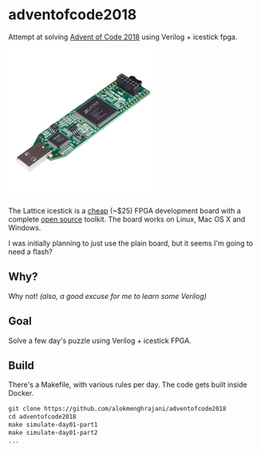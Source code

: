 # adventofcode2018
Attempt at solving [Advent of Code 2018](https://adventofcode.com/2018) using Verilog + icestick fpga.

![icestick](icestick/board.jpg)

The Lattice icestick is a [cheap](https://www.digikey.com/product-detail/en/lattice-semiconductor-corporation/ICE40HX1K-STICK-EVN/220-2656-ND/4289604) (~$25) FPGA development board with a complete [open source](http://www.clifford.at/icestorm/) toolkit. The board works on Linux, Mac OS X and Windows.

I was initially planning to just use the plain board, but it seems I'm going to need a flash?

## Why?
Why not!
_(also, a good excuse for me to learn some Verilog)_

## Goal
Solve a few day's puzzle using Verilog + icestick FPGA.

## Build
There's a Makefile, with various rules per day. The code gets built inside Docker.

```
git clone https://github.com/alokmenghrajani/adventofcode2018
cd adventofcode2018
make simulate-day01-part1
make simulate-day01-part2
...
```

